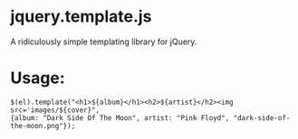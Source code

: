 jquery.template.js
==================

A ridiculously simple templating library for jQuery.

Usage:
======

    $(el).template("<h1>${album}</h1><h2>${artist}</h2><img src='images/${cover}", 
    {album: "Dark Side Of The Moon", artist: "Pink Floyd", "dark-side-of-the-moon.png"});